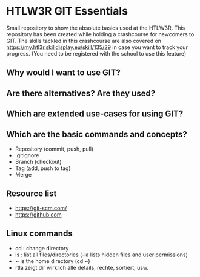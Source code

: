 # HTLW3R GIT Essentials
Small repository to show the absolute basics used at the HTLW3R.
This repository has been created while holding a crashcourse for newcomers to GIT.
The skills tackled in this crashcourse are also covered on https://my.htl3r.skilldisplay.eu/skill/135/29 in case you want to track your progress.
(You need to be registered with the school to use this feature)

## Why would I want to use GIT?

## Are there alternatives? Are they used?

## Which are extended use-cases for using GIT?

## Which are the basic commands and concepts?
- Repository (commit, push, pull)
- .gitignore
- Branch (checkout)
- Tag (add, push to tag)
- Merge

## Resource list
- https://git-scm.com/
- https://github.com

## Linux commands
- cd : change directory
- ls : list all files/directories (-la lists hidden files and user permissions)
- ~ is the home directory (cd ~)
- rtla zeigt dir wirklich alle details, rechte, sortiert, usw.

